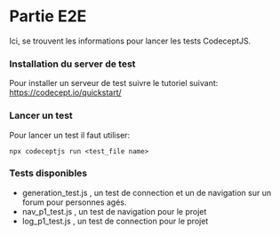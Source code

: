 # Partie E2E
Ici, se trouvent les informations pour lancer les tests CodeceptJS.
### Installation du server de test
Pour installer un serveur de test suivre le tutoriel suivant:
https://codecept.io/quickstart/
### Lancer un test
Pour lancer un test il faut utiliser:
```
npx codeceptjs run <test_file name>
```
### Tests disponibles
* generation_test.js , un test de connection et un de navigation sur un forum pour personnes agés.
* nav_p1_test.js , un test de navigation pour le projet
* log_p1_test.js , un test de connection pour le projet
